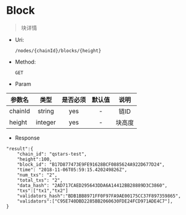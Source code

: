 
# Block
> 块详情

* Uri:

   `/nodes/{chainId}/blocks/{height}`

* Method:

    `GET`

* Param

| 参数名   |      类型      |是否必须|默认值|说明|
|----------|:-------------:|:-----:|:---:|:--:|
| chainId | string | yes | - | 链ID|
| height | integer | yes | - |块高度|

* Response
```
"result":{
    "chain_id": "qstars-test",
    "height":100,
    "block_id": "B17D877473E9FE91628BCF0885624A922D677D24",
    "time": "2018-11-06T05:59:15.420249826Z",
    "num_txs": "2",
    "total_txs": "2",
    "data_hash": "2AD717CAED295643DDA6A14412BB28889D3C3860",
    "txs":["tx1","tx2"]
    "validators_hash":"BDB1BB8971FF0F97FA9AE00175CC37F897359865",
    "validators":["C95E740DBD2285BB2060630FDE24FCD971ADE4C7"],
}
```
